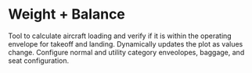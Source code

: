 # Weight + Balance

Tool to calculate aircraft loading and verify if it is within the operating envelope for takeoff and landing.  Dynamically updates the plot as values change.  Configure normal and utility category enveolopes, baggage, and seat configuration.
